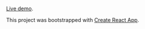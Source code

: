
[Live demo](https://reactivecv.herokuapp.com/).

This project was bootstrapped with [Create React App](https://github.com/facebookincubator/create-react-app).

